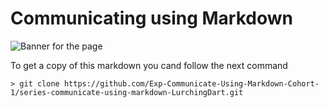 # Communicating using Markdown

![Banner for the page](https://blogthinkbig.com/wp-content/uploads/sites/4/2020/09/Markdown-Logo-Example-Markdown-Preview-Enhanced.jpg)

To get a copy of this markdown you cand follow the next command

```
> git clone https://github.com/Exp-Communicate-Using-Markdown-Cohort-1/series-communicate-using-markdown-LurchingDart.git
```
